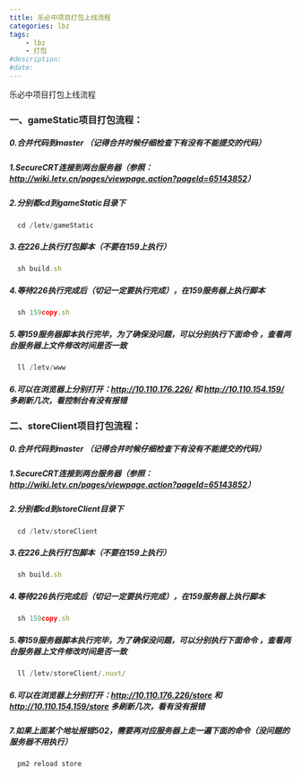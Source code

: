 ```yaml
---
title: 乐必中项目打包上线流程
categories: lbz
tags: 
    - lbz
    - 打包
#description: 
#date: 
---
```


乐必中项目打包上线流程
<!-- more -->

### 一、gameStatic项目打包流程：
##### 0.合并代码到master （记得合并时候仔细检查下有没有不能提交的代码）
##### 1.SecureCRT连接到两台服务器（参照：<http://wiki.letv.cn/pages/viewpage.action?pageId=65143852>）
##### 2.分别都cd到gameStatic目录下
```js
  cd /letv/gameStatic
```
##### 3.在226上执行打包脚本（不要在159上执行）
```js
  sh build.sh
```
##### 4.等待226执行完成后（切记一定要执行完成），在159服务器上执行脚本
```js
  sh 159copy.sh
```
##### 5.等159服务器脚本执行完毕，为了确保没问题，可以分别执行下面命令 ，查看两台服务器上文件修改时间是否一致
```js
  ll /letv/www
```
##### 6.可以在浏览器上分别打开：http://10.110.176.226/  和  http://10.110.154.159/ 多刷新几次，看控制台有没有报错


### 二、storeClient项目打包流程：
##### 0.合并代码到master （记得合并时候仔细检查下有没有不能提交的代码）
##### 1.SecureCRT连接到两台服务器（参照：<http://wiki.letv.cn/pages/viewpage.action?pageId=65143852>）
##### 2.分别都cd到storeClient目录下
```js
  cd /letv/storeClient
```
##### 3.在226上执行打包脚本（不要在159上执行）
```js
  sh build.sh
```
##### 4.等待226执行完成后（切记一定要执行完成），在159服务器上执行脚本
```js
  sh 159copy.sh
```
##### 5.等159服务器脚本执行完毕，为了确保没问题，可以分别执行下面命令 ，查看两台服务器上文件修改时间是否一致
```js
  ll /letv/storeClient/.nuxt/
```
##### 6.可以在浏览器上分别打开：http://10.110.176.226/store  和  http://10.110.154.159/store 多刷新几次，看有没有报错
##### 7.如果上面某个地址报错502，需要再对应服务器上走一遍下面的命令（没问题的服务器不用执行）
```js
  pm2 reload store
```
